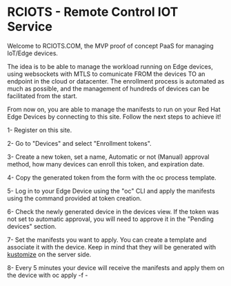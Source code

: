 # RCIOTS - Remote Control IOT Service

Welcome to RCIOTS.COM, the MVP proof of concept PaaS for managing IoT/Edge devices.

The idea is to be able to manage the workload running on Edge devices, using websockets with MTLS to comunicate FROM the devices TO an endpoint in the cloud or datacenter. The enrollment process is automated as much as possible, and the management of hundreds of devices can be facilitated from the start.

From now on, you are able to manage the manifests to run on your Red Hat Edge Devices by connecting to this site. Follow the next steps to achieve it!

1- Register on this site.

2- Go to "Devices" and select "Enrollment tokens".

3- Create a new token, set a name, Automatic or not (Manual) approval method, how many devices can enroll this token, and expiration date.

4- Copy the generated token from the form with the oc process template.

5- Log in to your Edge Device using the "oc" CLI and apply the manifests using the command provided at token creation.

6- Check the newly generated device in the devices view. If the token was not set to automatic approval, you will need to approve it in the "Pending devices" section.

7- Set the manifests you want to apply. You can create a template and associate it with the device. Keep in mind that they will be generated with [kustomize](https://kustomize.io/) on the server side.

8- Every 5 minutes your device will receive the manifests and apply them on the device with oc apply -f -